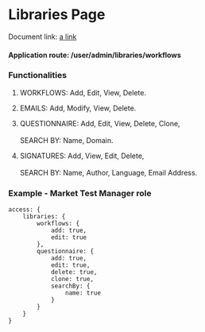 # Libraries Page

Document link:
[a link](https://docs.google.com/document/d/1P083gvT8ObRR4v5uvOoBDRMttz4MKj3qXYozsu4PNx8/edit) 

#### Application route: /user/admin/libraries/workflows

### Functionalities

1. WORKFLOWS: Add, Edit, View, Delete.

2. EMAILS: Add, Modify, View, Delete.

3. QUESTIONNAIRE: Add, Edit, View, Delete, Clone, 
<br><br>SEARCH BY:  Name, Domain. 

4. SIGNATURES: Add, View, Edit, Delete, 
<br><br>SEARCH BY:  Name, Author, Language, Email Address.


### Example - Market Test Manager role

```
access: { 
    libraries: { 
        workflows: { 
            add: true, 
            edit: true
        }, 
        questionnaire: { 
            add: true, 
            edit: true,
            delete: true,
            clone: true, 
            searchBy: {
                name: true
            } 
        }
    } 
}

```
